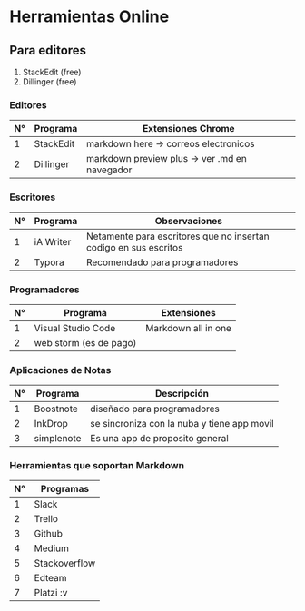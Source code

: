 # Herramientas Online
## Para editores
1. StackEdit (free)
2. Dillinger (free)

### **Editores**
N° | Programa | Extensiones Chrome
---|---|---
1 | StackEdit | markdown here -> correos electronicos
2 | Dillinger | markdown preview plus -> ver .md en navegador


### **Escritores**
N° | Programa | Observaciones
---|---|---
1 | iA Writer | Netamente para escritores que no insertan codigo en sus escritos
2 | Typora | Recomendado para programadores

### **Programadores**
N° | Programa | Extensiones
---|---|---
1 | Visual Studio Code | Markdown all in one
2 | web storm (es de pago) | 

### **Aplicaciones de Notas**
N° | Programa | Descripci&oacute;n
---|---|---
1 | Boostnote | diseñado para programadores
2 | InkDrop | se sincroniza con la nuba y tiene app movil
3 | simplenote | Es una app de proposito general

### **Herramientas que soportan Markdown**
N° | Programas
---|---
1 | Slack
2 | Trello
3 | Github
4 | Medium
5 | Stackoverflow
6 | Edteam
7 | Platzi :v